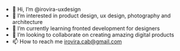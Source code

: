 - 👋 Hi, I’m @irovira-uxdesign
- 👀 I’m interested in product design, ux design, photography and architecture
- 🌱 I’m currently learning fronted development for designers
- 💞️ I’m looking to collaborate on creating amazing digital products
- 📫 How to reach me irovira.cab@gmail.com 

<!---
irovira-uxdesign/irovira-uxdesign is a ✨ special ✨ repository because its `README.md` (this file) appears on your GitHub profile.
You can click the Preview link to take a look at your changes.
--->
